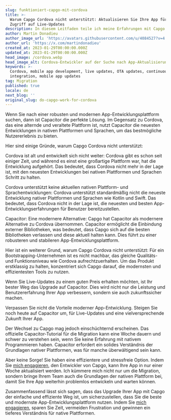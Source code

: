 ```yaml
---
slug: funktioniert-capgo-mit-cordova
title: >-
  Warum Capgo Cordova nicht unterstützt: Aktualisieren Sie Ihre App für den
  Zugriff auf Live-Updates
description: In diesem Leitfaden teile ich meine Erfahrungen mit Capgo und Cordova.
author: Martin Donadieu
author_image_url: 'https://avatars.githubusercontent.com/u/4084527?v=4'
author_url: 'https://x.com/martindonadieu'
created_at: 2023-01-29T00:00:00.000Z
updated_at: 2023-01-29T00:00:00.000Z
head_image: /cordova.webp
head_image_alt: Cordova-Entwickler auf der Suche nach App-Aktualisierung
keywords: >-
  Cordova, mobile app development, live updates, OTA updates, continuous
  integration, mobile app updates
tag: Migration
published: true
locale: de
next_blog: ''
original_slug: do-capgo-work-for-cordova
---
```

Wenn Sie nach einer robusten und modernen App-Entwicklungsplattform suchen, dann ist Capacitor die perfekte Lösung. Im Gegensatz zu Cordova, das eine alternde und veraltete Plattform ist, nutzt Capacitor die neuesten Entwicklungen in nativen Plattformen und Sprachen, um das bestmögliche Nutzererlebnis zu bieten.

Hier sind einige Gründe, warum Capgo Cordova nicht unterstützt:

Cordova ist alt und entwickelt sich nicht weiter: Cordova gibt es schon seit einiger Zeit, und während es einst eine großartige Plattform war, hat die Entwicklung aufgehört. Das bedeutet, dass Cordova nicht mehr in der Lage ist, mit den neuesten Entwicklungen bei nativen Plattformen und Sprachen Schritt zu halten.

Cordova unterstützt keine aktuellen nativen Plattform- und Sprachentwicklungen: Cordova unterstützt standardmäßig nicht die neueste Entwicklung nativer Plattformen und Sprachen wie Kotlin und Swift. Das bedeutet, dass Cordova nicht in der Lage ist, die neuesten und besten App-Entwicklungserfahrungen für Benutzer bereitzustellen.

Capacitor: Eine modernere Alternative: Capgo hat Capacitor als modernere Alternative zu Cordova übernommen. Capacitor ermöglicht die Einbindung externer Bibliotheken, was bedeutet, dass Capgo sich auf die besten Bibliotheken verlassen und diese aktuell halten kann. Dies führt zu einer robusteren und stabileren App-Entwicklungsplattform.

Hier ist ein weiterer Grund, warum Capgo Cordova nicht unterstützt: Für ein Bootstrapping-Unternehmen ist es nicht machbar, das gleiche Qualitäts- und Funktionsniveau wie Cordova aufrechtzuerhalten. Um das Produkt erstklassig zu halten, konzentriert sich Capgo darauf, die modernsten und effizientesten Tools zu nutzen.

Wenn Sie Live-Updates zu einem guten Preis erhalten möchten, ist Ihr bester Weg das Upgrade auf Capacitor. Dies wird nicht nur die Leistung und Benutzererfahrung Ihrer App verbessern, sondern sie auch zukunftssicher machen.

Verpassen Sie nicht die Vorteile moderner App-Entwicklung. Steigen Sie noch heute auf Capacitor um, für Live-Updates und eine vielversprechende Zukunft Ihrer App.

Der Wechsel zu Capgo mag jedoch einschüchternd erscheinen. Das offizielle Capacitor-Tutorial für die Migration kann eine Woche dauern und schwer zu verstehen sein, wenn Sie keine Erfahrung mit nativem Programmieren haben. Capacitor erfordert ein solides Verständnis der Grundlagen nativer Plattformen, was für manche überwältigend sein kann.

Aber keine Sorge! Sie haben eine effizientere und stressfreie Option. Indem Sie [mich engagieren](https://cal.com/martindonadieu/convert-your-cordova-app-to-capacitor/), den Entwickler von Capgo, kann Ihre App in nur einer Woche aktualisiert werden. Ich kümmere mich nicht nur um die Migration, sondern bringe Ihrem Team auch die Grundlagen der nativen Plattform bei, damit Sie Ihre App weiterhin problemlos entwickeln und warten können.

Zusammenfassend lässt sich sagen, dass das Upgrade Ihrer App mit Capgo der einfache und effiziente Weg ist, um sicherzustellen, dass Sie die beste und modernste App-Entwicklungsplattform nutzen. Indem Sie [mich engagieren](https://cal.com/martindonadieu/convert-your-cordova-app-to-capacitor/), sparen Sie Zeit, vermeiden Frustration und gewinnen ein tieferes Verständnis für native Plattformen.
